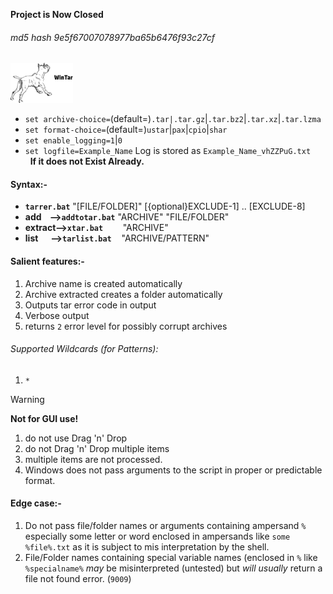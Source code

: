 <B>Project is Now Closed</b>
###### md5 hash 9e5f67007078977ba65b6476f93c27cf<br>
<img src="wintar.png" width=100><p>
- `set archive-choice=`(default=)`.tar|.tar.gz`|`.tar.bz2`|`.tar.xz`|`.tar.lzma`<br>
- `set format-choice=`(default=)`ustar`|`pax`|`cpio`|`shar`
- `set enable_logging=1`|`0`
- `set logfile=Example_Name`    Log is stored as `Example_Name_vhZZPuG.txt`<br>
   &nbsp; <b>If it does not Exist Already.</b>

#### Syntax:-
+ <b>`tarrer.bat`</b> "[FILE/FOLDER]" [{optional}EXCLUDE-1] .. [EXCLUDE-8]<br>
+ <b>add&nbsp; &nbsp;  --\>`addtotar.bat`</b> "ARCHIVE" "FILE/FOLDER"<br>
+ <b>extract--\>`xtar.bat`</b>&nbsp; &nbsp; &nbsp; &nbsp; "ARCHIVE"
+ <b>list&nbsp; &nbsp; &nbsp; --\>`tarlist.bat`</b>&nbsp; &nbsp; "ARCHIVE/PATTERN"

#### Salient features:-
1. Archive name is created automatically
2. Archive extracted creates a folder automatically
3. Outputs tar error code in output
4. Verbose output
5. returns `2` error level for possibly corrupt archives

###### Supported Wildcards (for Patterns):
1. `*`

>[!WARNING]
> <b>Not for GUI use!</b>
>1. do not use Drag 'n' Drop<br>
>2. do not Drag 'n' Drop multiple items<br>
>3. multiple items are not processed.<br>
>4. Windows does not pass arguments to the script in proper or predictable format.

#### Edge case:-
1. Do not pass file/folder names or arguments containing ampersand `%` especially some letter or word enclosed in ampersands like `some %file%.txt` as it is subject to mis interpretation by the shell.
2.  File/Folder names containing special variable names (enclosed in `%` like `%specialname%` *may* be misinterpreted (untested) but *will usually* return a file not found error. (`9009`)

